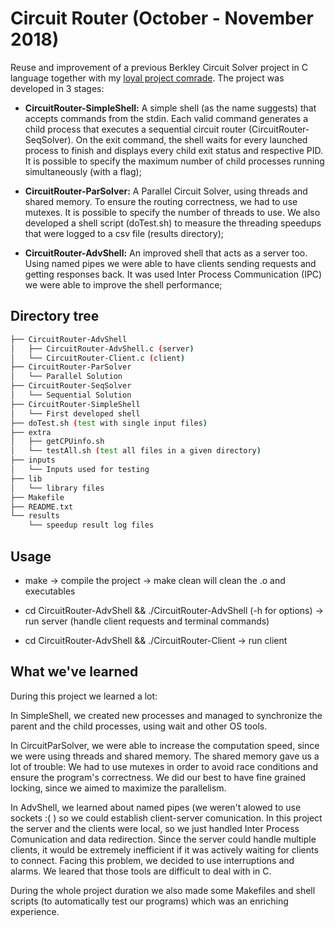 # Circuit Router (October - November 2018)

Reuse and improvement of a previous Berkley Circuit Solver project in C language together with my [loyal project comrade](http://github.com/Beu-Wolf).
The project was developed in 3 stages:
 * **CircuitRouter-SimpleShell:** A simple shell (as the name suggests) that accepts commands from the stdin. Each valid command generates a child process that executes a sequential circuit router (CircuitRouter-SeqSolver). On the exit command, the shell waits for every launched process to finish and displays every child exit status and respective PID. It is possible to specify the maximum number of child processes running simultaneously (with a flag);

 * **CircuitRouter-ParSolver:** A Parallel Circuit Solver, using threads and shared memory. To ensure the routing correctness, we had to use mutexes. It is possible to specify the number of threads to use. We also developed a shell script (doTest.sh) to measure the threading speedups that were logged to a csv file (results directory);

 * **CircuitRouter-AdvShell:** An improved shell that acts as a server too. Using named pipes we were able to have clients sending requests and getting responses back. It was used Inter Process Communication (IPC) we were able to improve the shell performance;

## Directory tree
``` bash
├── CircuitRouter-AdvShell
│   ├── CircuitRouter-AdvShell.c (server)
│   └── CircuitRouter-Client.c (client)
├── CircuitRouter-ParSolver
│   └── Parallel Solution
├── CircuitRouter-SeqSolver
│   └── Sequential Solution
├── CircuitRouter-SimpleShell
│   └── First developed shell
├── doTest.sh (test with single input files)
├── extra
│   ├── getCPUinfo.sh
│   └── testAll.sh (test all files in a given directory)
├── inputs
│   └── Inputs used for testing
├── lib
│   └── library files
├── Makefile
├── README.txt
└── results
    └── speedup result log files
```
## Usage
 * make
    -> compile the project
    -> make clean will clean the .o and executables

 * cd CircuitRouter-AdvShell && ./CircuitRouter-AdvShell (-h for options)
    -> run server (handle client requests and terminal commands)

 * cd CircuitRouter-AdvShell && ./CircuitRouter-Client
    -> run client

## What we've learned
During this project we learned a lot:

In SimpleShell, we created new processes and managed to synchronize the parent and the child processes, using wait and other OS tools.

In CircuitParSolver, we were able to increase the computation speed, since we were using threads and shared memory. The shared memory gave us a lot of trouble: We had to use mutexes in order to avoid race  conditions and ensure the program's correctness. We did our best to have fine grained locking, since we aimed to maximize the parallelism.

In AdvShell, we learned about named pipes (we weren't alowed to use sockets :( ) so we could establish client-server comunication. In this project the server and the clients were local, so we just handled Inter Process Comunication and data redirection. Since the server could handle multiple clients, it would be extremely inefficient if it was actively waiting for clients to connect. Facing this problem, we decided to use interruptions and alarms. We leared that those tools are difficult to deal with in C.

During the whole project duration we also made some Makefiles and shell scripts (to automatically test our programs) which was an enriching experience.
